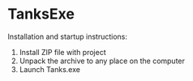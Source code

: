 # TanksExe
Installation and startup instructions:
1. Install ZIP file with project
2. Unpack the archive to any place on the computer
3. Launch Tanks.exe
